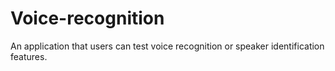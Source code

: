 # Voice-recognition
An application that users can test voice recognition or speaker identification features.
